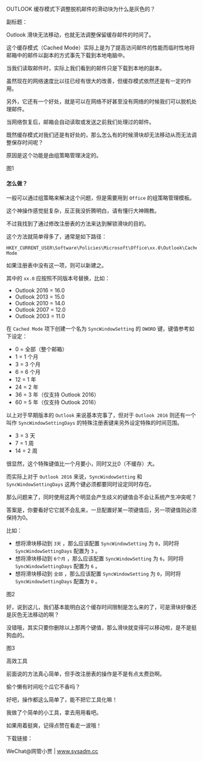 OUTLOOK 缓存模式下调整脱机邮件的滑动块为什么是灰色的？

副标题：



Outlook 滑块无法移动，也就无法调整保留缓存邮件的时间了。



这个缓存模式（Cached Mode）实际上是为了提高访问邮件的性能而临时性地将邮箱中的邮件以副本的方式事先下载到本地电脑中。

当我们读取邮件时，实际上我们看到的邮件只是下载到本地的副本。

虽然现在的网络速度比以往已经有很大的改善，但缓存模式依然还是有一定的作用。

另外，它还有一个好处，就是可以在网络不好甚至没有网络的时候我们可以脱机处理邮件。

当网络恢复后，邮箱会自动读取或发送之前我们处理过的邮件。



既然缓存模式对我们还是有好处的，那么怎么有的时候滑块却无法移动从而无法调整保存时间呢？

原因是这个功能是由组策略管理决定的。

图1



#### 怎么做？

一般可以通过组策略来解决这个问题，但是需要用到 `Office` 的组策略管理模板。

这个神操作感觉挺复杂，反正我没折腾明白，请有懂行大神赐教。

不过我找到了通过修改注册表的方法来达到解锁滑块的目的。

这个方法就简单得多了，通常是如下路径：

```
HKEY_CURRENT_USER\Software\Policies\Microsoft\Office\xx.0\Outlook\Cached Mode
```

如果注册表中没有这一项，则可以新建之。

其中的 `xx.0` 应按照不同版本号替换，比如：

* Outlook 2016 = 16.0
* Outlook 2013 = 15.0
* Outlook 2010 = 14.0
* Outlook 2007 = 12.0
* Outlook 2003 = 11.0



在 `Cached Mode` 项下创建一个名为 `SyncWindowSetting`  的 `DWORD` 键，键值参考如下设定：

* 0 = 全部（整个邮箱）
* 1 = 1 个月
* 3 = 3 个月
* 6 = 6 个月
* 12 = 1 年
* 24 = 2 年
* 36 = 3 年（仅支持 Outlook 2016）
* 60 = 5 年（仅支持 Outlook 2016）



以上对于早期版本的 `Outlook` 来说基本完事了，但对于 `Outlook 2016` 则还有一个叫作 `SyncWindowSettingDays` 的特殊注册表键来另外设定特殊的时间范围。

* 3 = 3 天
* 7 = 1 周
* 14 = 2 周



很显然，这个特殊键值比一个月要小，同时又比0（不缓存）大。

而实际上对于 `Outlook 2016` 来说，`SyncWindowSetting`  和`SyncWindowSettingDays` 这两个键必须都要同时设定同时存在。

那么问题来了，同时使用这两个明显会产生歧义的键值会不会让系统产生冲突呢？

答案是，你要看好它它就不会乱来，一旦配置好某一项键值后，另一项键值则必须保持为0。

比如：

* 想将滑块移动到 `3天` ，那么应该配置 `SyncWindowSetting` 为 `0`，同时将 `SyncWindowSettingDays` 配置为 `3` 。
* 想将滑块移动到 `6个月` ，那么应该配置 `SyncWindowSetting` 为 `6`，同时将 `SyncWindowSettingDays` 配置为 `6` 。
* 想将滑块移动到 `全部` ，那么应该配置 `SyncWindowSetting` 为 `0`，同时将 `SyncWindowSettingDays` 配置为 `0` 。

图2



好，说到这儿，我们基本能明白这个缓存时间限制是怎么来的了，可是滑块好像还是灰色无法移动的啊？

没错哦，其实只要你删除以上那两个键值，那么滑块就变得可以移动啦，是不是挺狗血的。

图3





高效工具

前面说的方法真心简单，但手改注册表的操作是不是有点太费劲啊。

偷个懒有时间吃个瓜它不香吗？

好吧，操作都这么简单了，能不把它工具化嘛！

我做了个简单的小工具，拿去用用看吧。

如果用着挺爽，记得点赞在看走一波哦！

下载链接：



WeChat@网管小贾 | www.sysadm.cc

